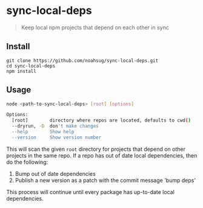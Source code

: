 # sync-local-deps
> Keep local npm projects that depend on each other in sync

## Install
```
git clone https://github.com/noahsug/sync-local-deps.git
cd sync-local-deps
npm install
```

## Usage
```sh
node <path-to-sync-local-deps> [root] [options]

Options:
  [root]        directory where repos are located, defaults to cwd()
  --dryrun, -D  don't make changes
  --help        Show help                                              [boolean]
  --version     Show version number                                    [boolean]

```

This will  scan the given `root` directory for projects that depend on other projects in the same repo. If a repo has out of date local dependencies, then do the following:
1. Bump out of date dependencies
2. Publish a new version as a patch with the commit message 'bump deps'

This process will continue until every package has up-to-date local dependencies.
